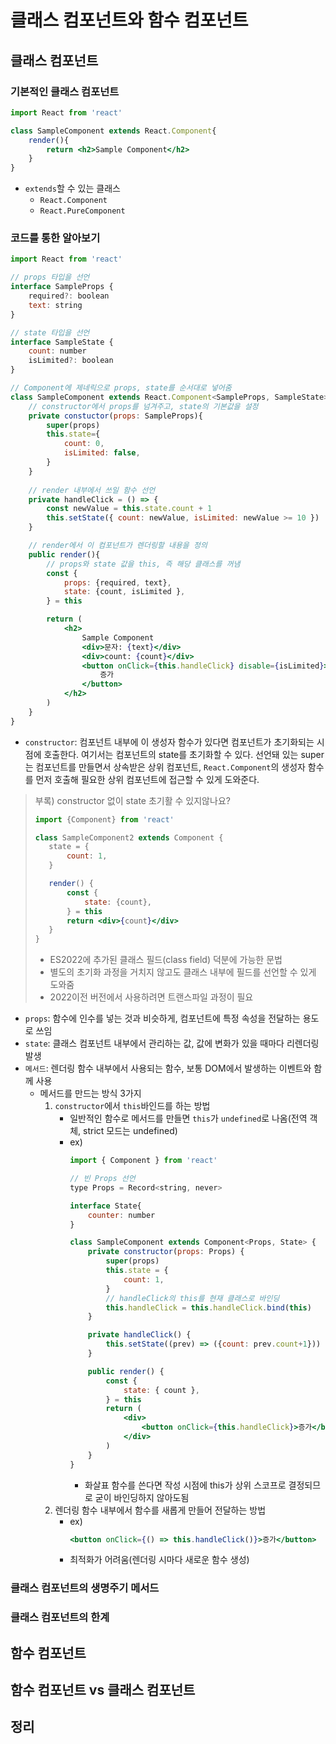 # 클래스 컴포넌트와 함수 컴포넌트

## 클래스 컴포넌트
### 기본적인 클래스 컴포넌트
```jsx
import React from 'react'

class SampleComponent extends React.Component{
    render(){
        return <h2>Sample Component</h2>
    }
}
```

- `extends`할 수 있는 클래스
  - `React.Component`
  - `React.PureComponent`

### 코드를 통한 알아보기
```jsx
import React from 'react'

// props 타입을 선언
interface SampleProps {
    required?: boolean
    text: string
}

// state 타입을 선언
interface SampleState {
    count: number
    isLimited?: boolean
}

// Component에 제네릭으로 props, state를 순서대로 넣어줌
class SampleComponent extends React.Component<SampleProps, SampleState> {
    // constructor에서 props를 넘겨주고, state의 기본값을 설정
    private constuctor(props: SampleProps){
        super(props)
        this.state={
            count: 0,
            isLimited: false,
        }
    }
    
    // render 내부에서 쓰일 함수 선언
    private handleClick = () => {
        const newValue = this.state.count + 1
        this.setState({ count: newValue, isLimited: newValue >= 10 })
    }

    // render에서 이 컴포넌트가 렌더링할 내용을 정의
    public render(){
        // props와 state 값을 this, 즉 해당 클래스를 꺼냄
        const {
            props: {required, text},
            state: {count, isLimited },
        } = this

        return (
            <h2>
                Sample Component
                <div>문자: {text}</div>
                <div>count: {count}</div>
                <button onClick={this.handleClick} disable={isLimited}>
                    증가
                </button>
            </h2>
        )
    }
}
```
- `constructor`: 컴포넌트 내부에 이 생성자 함수가 있다면 컴포넌트가 초기화되는 시점에 호출한다. 여기서는 컴포넌트의 state를 초기화할 수 있다. 선언돼 있는 super는 컴포넌트를 만들면서 상속받은 상위 컴포넌트, `React.Component`의 생성자 함수를 먼저 호출해 필요한 상위 컴포넌트에 접근할 수 있게 도와준다.

> 부록) constructor 없이 state 초기활 수 있지않나요?
>```jsx
>import {Component} from 'react'
>
>class SampleComponent2 extends Component {
>    state = {
>        count: 1,
>    }
>
>    render() {
>        const {
>            state: {count},
>        } = this
>        return <div>{count}</div>
>    }
>}
>```
> - ES2022에 추가된 클래스 필드(class field) 덕분에 가능한 문법
> - 별도의 초기화 과정을 거치지 않고도 클래스 내부에 필드를 선언할 수 있게 도와줌
> - 2022이전 버전에서 사용하려면 트랜스파일 과정이 필요

- `props`: 함수에 인수를 넣는 것과 비슷하게, 컴포넌트에 특정 속성을 전달하는 용도로 쓰임
- `state`: 클래스 컴포넌트 내부에서 관리하는 값, 값에 변화가 있을 때마다 리렌더링 발생
- `메서드`: 렌더링 함수 내부에서 사용되는 함수, 보통 DOM에서 발생하는 이벤트와 함께 사용
  - 메서드를 만드는 방식 3가지
    1. `constructor`에서 `this`바인드를 하는 방법
        - 일반적인 함수로 메서드를 만들면 `this`가 `undefined`로 나옴(전역 객체, strict 모드는 undefined)
         - ex)
            ```jsx
            import { Component } from 'react'

            // 빈 Props 선언
            type Props = Record<string, never>

            interface State{
                counter: number
            }

            class SampleComponent extends Component<Props, State> {
                private constructor(props: Props) {
                    super(props)
                    this.state = {
                        count: 1,
                    }
                    // handleClick의 this를 현재 클래스로 바인딩
                    this.handleClick = this.handleClick.bind(this)
                }

                private handleClick() {
                    this.setState((prev) => ({count: prev.count+1}))
                }

                public render() {
                    const {
                        state: { count },
                    } = this
                    return (
                        <div>
                            <button onClick={this.handleClick}>증가</button>
                        </div>
                    )
                }
            }
            ```
            - 화살표 함수를 쓴다면 작성 시점에 this가 상위 스코프로 결정되므로 굳이 바인딩하지 않아도됨
    2. 렌더링 함수 내부에서 함수를 새롭게 만들어 전달하는 방법
        - ex)
            ```jsx
            <button onClick={() => this.handleClick()}>증가</button>
            ```
        - 최적화가 어려움(렌더링 시마다 새로운 함수 생성)

### 클래스 컴포넌트의 생명주기 메서드

### 클래스 컴포넌트의 한계

## 함수 컴포넌트

## 함수 컴포넌트 vs 클래스 컴포넌트

## 정리